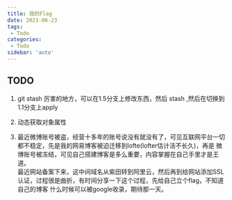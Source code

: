 ```yaml
---
title: 我的Flag
date: 2021-06-23
tags:
 - Todo
categories: 
 - Todo
sidebar: 'auto'
---
```


## TODO
1. git stash 厉害的地方，可以在1.5分支上修改东西，然后 stash ,然后在切换到1.1分支上apply

2. 动态获取对象属性

3. 最近微博账号被盗，经营十多年的账号说没有就没有了，可见互联网平台一切都不稳定，先是我的网易博客被迫迁移到lofte(lofter估计活不长久)，再是
微博账号被冻结，可见自己搭建博客是多么重要，内容掌握在自己手里才是王道。  
最近网站备案下来，这中间域名从紫田转到阿里云，然后再到给网站添加SSL认证，过程很是曲折，有时间分享一下这个过程，先给自己立个flag，不知道自己的博客
什么时候可以被google收录，期待那一天。




